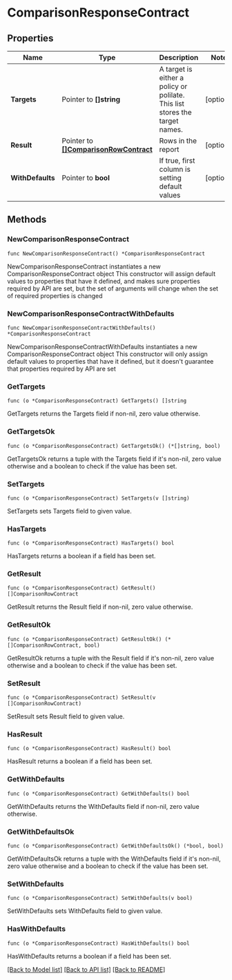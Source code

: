 # ComparisonResponseContract

## Properties

Name | Type | Description | Notes
------------ | ------------- | ------------- | -------------
**Targets** | Pointer to **[]string** | A target is either a policy or polilate. This list stores the target names. | [optional] 
**Result** | Pointer to [**[]ComparisonRowContract**](ComparisonRowContract.md) | Rows in the report | [optional] 
**WithDefaults** | Pointer to **bool** | If true, first column is setting default values | [optional] 

## Methods

### NewComparisonResponseContract

`func NewComparisonResponseContract() *ComparisonResponseContract`

NewComparisonResponseContract instantiates a new ComparisonResponseContract object
This constructor will assign default values to properties that have it defined,
and makes sure properties required by API are set, but the set of arguments
will change when the set of required properties is changed

### NewComparisonResponseContractWithDefaults

`func NewComparisonResponseContractWithDefaults() *ComparisonResponseContract`

NewComparisonResponseContractWithDefaults instantiates a new ComparisonResponseContract object
This constructor will only assign default values to properties that have it defined,
but it doesn't guarantee that properties required by API are set

### GetTargets

`func (o *ComparisonResponseContract) GetTargets() []string`

GetTargets returns the Targets field if non-nil, zero value otherwise.

### GetTargetsOk

`func (o *ComparisonResponseContract) GetTargetsOk() (*[]string, bool)`

GetTargetsOk returns a tuple with the Targets field if it's non-nil, zero value otherwise
and a boolean to check if the value has been set.

### SetTargets

`func (o *ComparisonResponseContract) SetTargets(v []string)`

SetTargets sets Targets field to given value.

### HasTargets

`func (o *ComparisonResponseContract) HasTargets() bool`

HasTargets returns a boolean if a field has been set.

### GetResult

`func (o *ComparisonResponseContract) GetResult() []ComparisonRowContract`

GetResult returns the Result field if non-nil, zero value otherwise.

### GetResultOk

`func (o *ComparisonResponseContract) GetResultOk() (*[]ComparisonRowContract, bool)`

GetResultOk returns a tuple with the Result field if it's non-nil, zero value otherwise
and a boolean to check if the value has been set.

### SetResult

`func (o *ComparisonResponseContract) SetResult(v []ComparisonRowContract)`

SetResult sets Result field to given value.

### HasResult

`func (o *ComparisonResponseContract) HasResult() bool`

HasResult returns a boolean if a field has been set.

### GetWithDefaults

`func (o *ComparisonResponseContract) GetWithDefaults() bool`

GetWithDefaults returns the WithDefaults field if non-nil, zero value otherwise.

### GetWithDefaultsOk

`func (o *ComparisonResponseContract) GetWithDefaultsOk() (*bool, bool)`

GetWithDefaultsOk returns a tuple with the WithDefaults field if it's non-nil, zero value otherwise
and a boolean to check if the value has been set.

### SetWithDefaults

`func (o *ComparisonResponseContract) SetWithDefaults(v bool)`

SetWithDefaults sets WithDefaults field to given value.

### HasWithDefaults

`func (o *ComparisonResponseContract) HasWithDefaults() bool`

HasWithDefaults returns a boolean if a field has been set.


[[Back to Model list]](../README.md#documentation-for-models) [[Back to API list]](../README.md#documentation-for-api-endpoints) [[Back to README]](../README.md)


